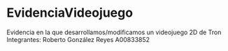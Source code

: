 # EvidenciaVideojuego
Evidencia en la que desarrollamos/modificamos un videojuego 2D de Tron
Integrantes:
Roberto González Reyes A00833852
